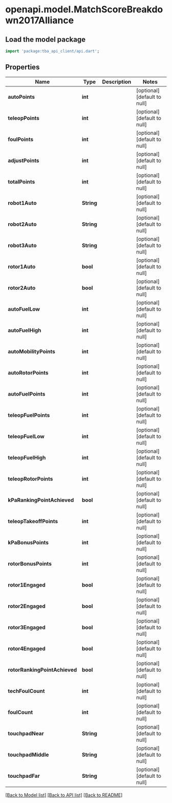 # openapi.model.MatchScoreBreakdown2017Alliance

## Load the model package

```dart
import 'package:tba_api_client/api.dart';
```

## Properties

| Name                          | Type       | Description | Notes                       |
| ----------------------------- | ---------- | ----------- | --------------------------- |
| **autoPoints**                | **int**    |             | [optional][default to null] |
| **teleopPoints**              | **int**    |             | [optional][default to null] |
| **foulPoints**                | **int**    |             | [optional][default to null] |
| **adjustPoints**              | **int**    |             | [optional][default to null] |
| **totalPoints**               | **int**    |             | [optional][default to null] |
| **robot1Auto**                | **String** |             | [optional][default to null] |
| **robot2Auto**                | **String** |             | [optional][default to null] |
| **robot3Auto**                | **String** |             | [optional][default to null] |
| **rotor1Auto**                | **bool**   |             | [optional][default to null] |
| **rotor2Auto**                | **bool**   |             | [optional][default to null] |
| **autoFuelLow**               | **int**    |             | [optional][default to null] |
| **autoFuelHigh**              | **int**    |             | [optional][default to null] |
| **autoMobilityPoints**        | **int**    |             | [optional][default to null] |
| **autoRotorPoints**           | **int**    |             | [optional][default to null] |
| **autoFuelPoints**            | **int**    |             | [optional][default to null] |
| **teleopFuelPoints**          | **int**    |             | [optional][default to null] |
| **teleopFuelLow**             | **int**    |             | [optional][default to null] |
| **teleopFuelHigh**            | **int**    |             | [optional][default to null] |
| **teleopRotorPoints**         | **int**    |             | [optional][default to null] |
| **kPaRankingPointAchieved**   | **bool**   |             | [optional][default to null] |
| **teleopTakeoffPoints**       | **int**    |             | [optional][default to null] |
| **kPaBonusPoints**            | **int**    |             | [optional][default to null] |
| **rotorBonusPoints**          | **int**    |             | [optional][default to null] |
| **rotor1Engaged**             | **bool**   |             | [optional][default to null] |
| **rotor2Engaged**             | **bool**   |             | [optional][default to null] |
| **rotor3Engaged**             | **bool**   |             | [optional][default to null] |
| **rotor4Engaged**             | **bool**   |             | [optional][default to null] |
| **rotorRankingPointAchieved** | **bool**   |             | [optional][default to null] |
| **techFoulCount**             | **int**    |             | [optional][default to null] |
| **foulCount**                 | **int**    |             | [optional][default to null] |
| **touchpadNear**              | **String** |             | [optional][default to null] |
| **touchpadMiddle**            | **String** |             | [optional][default to null] |
| **touchpadFar**               | **String** |             | [optional][default to null] |

[[Back to Model list]](../README.md#documentation-for-models) [[Back to API list]](../README.md#documentation-for-api-endpoints) [[Back to README]](../README.md)
